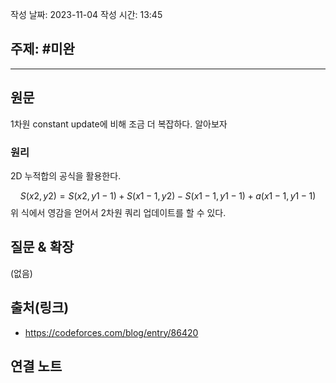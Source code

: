 작성 날짜: 2023-11-04
작성 시간: 13:45

## 주제: #미완

----
## 원문

1차원 constant update에 비해 조금 더 복잡하다. 알아보자

### 원리
2D 누적합의 공식을 활용한다.

$$ S(x2, y2) = S(x2, y1-1) + S(x1-1, y2) - S(x1-1, y1-1) + a(x1-1, y1-1) $$
위 식에서 영감을 얻어서 2차원 쿼리 업데이트를 할 수 있다.


## 질문 & 확장

(없음)

## 출처(링크)
- https://codeforces.com/blog/entry/86420

## 연결 노트










